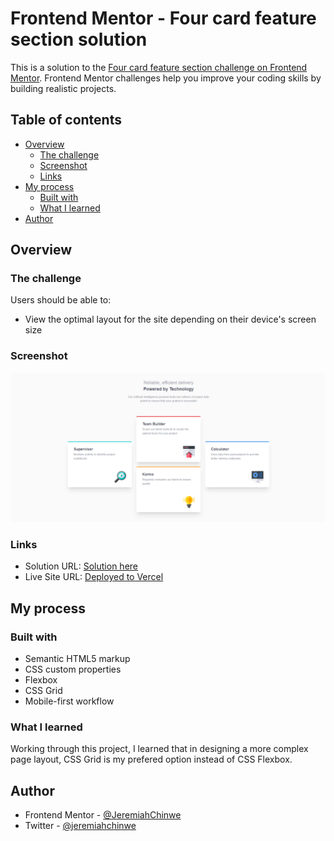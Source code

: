 # Frontend Mentor - Four card feature section solution

This is a solution to the [Four card feature section challenge on Frontend Mentor](https://www.frontendmentor.io/challenges/four-card-feature-section-weK1eFYK). Frontend Mentor challenges help you improve your coding skills by building realistic projects. 

## Table of contents

- [Overview](#overview)
  - [The challenge](#the-challenge)
  - [Screenshot](#screenshot)
  - [Links](#links)
- [My process](#my-process)
  - [Built with](#built-with)
  - [What I learned](#what-i-learned)
- [Author](#author)

## Overview

### The challenge

Users should be able to:

- View the optimal layout for the site depending on their device's screen size

### Screenshot

![](./images/four-card-feature-solution.png)

### Links

- Solution URL: [Solution here](https://www.frontendmentor.io/challenges/four-card-feature-section-weK1eFYK/hub?share=true)
- Live Site URL: [Deployed to Vercel](https://four-card-feature-ten-mu.vercel.app/)

## My process

### Built with

- Semantic HTML5 markup
- CSS custom properties
- Flexbox
- CSS Grid
- Mobile-first workflow

### What I learned

Working through this project, I learned that in designing a more complex page layout, CSS Grid is my prefered option instead of CSS Flexbox.
## Author

- Frontend Mentor - [@JeremiahChinwe](https://www.frontendmentor.io/profile/JeremiahChinwe)
- Twitter - [@jeremiahchinwe](https://www.twitter.com/jeremiahchinwe)

